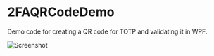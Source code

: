 # 2FAQRCodeDemo
Demo code for creating a QR code for TOTP and validating it in WPF.

![Screenshot](https://user-images.githubusercontent.com/17883887/43360361-ec1a6d74-9268-11e8-9961-f6d9fae76bb9.png)
